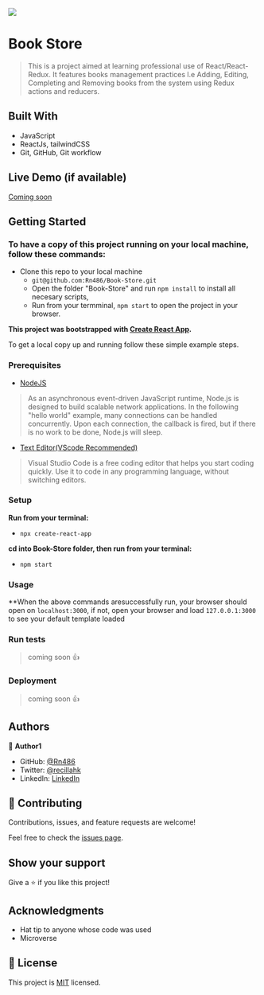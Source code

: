 ![](https://img.shields.io/badge/Microverse-blueviolet)

# Book Store

> This is a project aimed at learning professional use of React/React-Redux. It features books management practices l.e Adding, Editing, Completing and Removing books from the system using Redux actions and reducers. 


## Built With

- JavaScript
- ReactJs, tailwindCSS
- Git, GitHub, Git workflow

## Live Demo (if available)

[Coming soon](https://livedemo.com)


## Getting Started

### To have a copy of this project running on your local machine, follow these commands:

- Clone this repo to your local machine
  -  `git@github.com:Rn486/Book-Store.git`
  - Open the folder "Book-Store" and run `npm install` to install all necesary scripts,
  - Run from your termminal, `npm start` to open the project in your browser.

**This project was bootstrapped with [Create React App](https://github.com/facebook/create-react-app).**


To get a local copy up and running follow these simple example steps.

### Prerequisites

- [NodeJS](https://nodejs.org/en/docs/)

> As an asynchronous event-driven JavaScript runtime, Node.js is designed to build scalable network applications. In the following "hello world" example, many connections can be handled concurrently. Upon each connection, the callback is fired, but if there is no work to be done, Node.js will sleep.

- [Text Editor(VScode Recommended)](https://code.visualstudio.com/)

> Visual Studio Code is a free coding editor that helps you start coding quickly. Use it to code in any programming language, without switching editors.

### Setup

**Run from your terminal:**

- `npx create-react-app`

**cd into Book-Store folder, then run from your terminal:**

- `npm start`

### Usage

**When the above commands aresuccessfully run, your browser should open on `localhost:3000`, if not, open your browser and load `127.0.0.1:3000` to see your default template loaded

### Run tests

> coming soon :thumbsup:

### Deployment

> coming soon :thumbsup:



## Authors

👤 **Author1**

- GitHub: [@Rn486](https://github.com/Rn486)
- Twitter: [@recillahk](https://twitter.com/recillahk)
- LinkedIn: [LinkedIn](https://https://www.linkedin.com/in/recillah-khamala-071151b7/)

## 🤝 Contributing

Contributions, issues, and feature requests are welcome!

Feel free to check the [issues page](https://github.com/Rn486/Book-Store/issues).

## Show your support

Give a ⭐️ if you like this project!

## Acknowledgments

- Hat tip to anyone whose code was used
- Microverse

## 📝 License

This project is [MIT](./LICENSE) licensed.